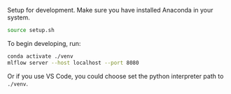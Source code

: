 Setup for development. Make sure you have installed Anaconda in your system.
```bash
source setup.sh
```

To begin developing, run:
```bash
conda activate ./venv
mlflow server --host localhost --port 8080
```

Or if you use VS Code, you could choose set the python interpreter path to `./venv`.
